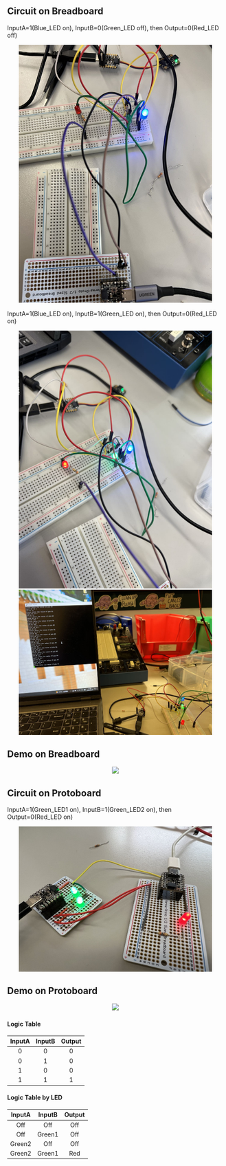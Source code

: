 ## Circuit on Breadboard

InputA=1(Blue_LED on), InputB=0(Green_LED off), then Output=0(Red_LED off)

<div align=center>
<img src="https://github.com/lihzhao14/ese-5190-lab2-B/blob/main/image/1.jpg" width="450">  
</div>

InputA=1(Blue_LED on), InputB=1(Green_LED on), then Output=0(Red_LED on)

<div align=center>
<img src="https://github.com/lihzhao14/ese-5190-lab2-B/blob/main/image/2.jpg" width="450">  
</div>

<div align=center>
<img src="https://github.com/lihzhao14/ese-5190-lab2-B/blob/main/image/3.jpg" width="450">  
</div>

## Demo on Breadboard

<div align=center>
<img src="https://github.com/lihzhao14/ese-5190-lab2-B/blob/main/image/breadboard_demo.gif" width="450">  
</div>


## Circuit on Protoboard

InputA=1(Green_LED1 on), InputB=1(Green_LED2 on), then Output=0(Red_LED on)

<div align=center>
<img src="https://github.com/lihzhao14/ese-5190-lab2-B/blob/main/image/4.jpg" width="450">  
</div>

## Demo on Protoboard

<div align=center>
<img src="https://github.com/lihzhao14/ese-5190-lab2-B/blob/main/image/protoboard_demo.gif" width="450">  
</div>

#### Logic Table

|InputA|InputB|Output|
| :---: | :---: | :---: |
| 0 | 0 | 0 |
| 0 | 1 | 0 |
| 1 | 0 | 0 |
| 1 | 1 | 1 |

#### Logic Table by LED

|InputA|InputB|Output|
| :---: | :---: | :---: |
| Off | Off | Off |
| Off | Green1 | Off |
| Green2 | Off | Off |
| Green2 | Green1 | Red |


